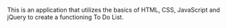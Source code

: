 This is an application that utilizes the basics of HTML, CSS, JavaScript and jQuery to create a functioning To Do List.